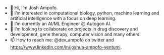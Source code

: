 - 👋 Hi, I’m Josh Ampofo.
- 👀 I’m interested in computational biology, python, machine learning and artificial intelligence with a focus on deep learning.
- 🌱 I’m currently an AI/ML Engineer @ Autogon AI.
- 💞️ I’m looking to collaborate on projects in drug discovery and development, gene therapy, computer vision and many others.
- 📫 How to reach me: @dev_ampofo on twitter and https://www.linkedin.com/in/joshua-ampofo-yentumi.

<!---
JoshAmpofo/JoshAmpofo is a ✨ special ✨ repository because its `README.md` (this file) appears on your GitHub profile.
You can click the Preview link to take a look at your changes.
--->
